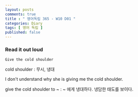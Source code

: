```yaml
---
layout: posts
comments: true
title : " 영어독립 365 - W10 D01 "
categories: Diary
tags: [ 영어 독립 ]
published: false
---
```


### Read it out loud

```
Give the cold shoulder
```

cold shoulder
 : 무시, 냉대

I don't understand why she is giving me the cold shoulder.

give the cold shoulder to ~
 : ~ 에게 냉대하다. 냉담한 태도를 보이다.
